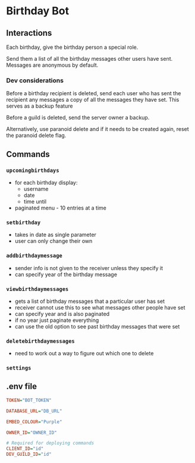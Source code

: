 # Birthday Bot

## Interactions

Each birthday, give the birthday person a special role.

Send them a list of all the birthday messages other users have sent. Messages are anonymous by default.

### Dev considerations

Before a birthday recipient is deleted, send each user who has sent the recipient any messages a copy of all the messages they have set. This serves as a backup feature

Before a guild is deleted, send the server owner a backup.

Alternatively, use paranoid delete and if it needs to be created again, reset the paranoid delete flag.

## Commands

### `upcomingbirthdays`

-   for each birthday display:
    -   username
    -   date
    -   time until
-   paginated menu - 10 entries at a time

### `setbirthday`

-   takes in date as single parameter
-   user can only change their own

### `addbirthdaymessage`

-   sender info is not given to the receiver unless they specify it
-   can specify year of the birthday message

### `viewbirthdaymessages`

-   gets a list of birthday messages that a particular user has set
-   receiver cannot use this to see what messages other people have set
-   can specify year and is also paginated
-   if no year just paginate everything
-   can use the old option to see past birthday messages that were set

### `deletebirthdaymessages`

-   need to work out a way to figure out which one to delete

### `settings`

## .env file

```ini
TOKEN="BOT_TOKEN"

DATABASE_URL="DB_URL"

EMBED_COLOUR="Purple"

OWNER_ID="OWNER_ID"

# Required for deploying commands
CLIENT_ID="id"
DEV_GUILD_ID="id"
```
